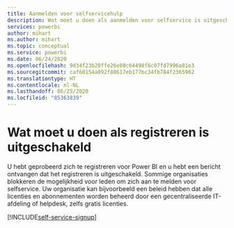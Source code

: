 ```yaml
---
title: Aanmelden voor selfservicehulp
description: Wat moet u doen als aanmelden voor selfservice is uitgeschakeld. U kan zich niet registreren voor de Power BI-service.
services: powerbi
author: mihart
ms.author: mihart
ms.topic: conceptual
ms.service: powerbi
ms.date: 06/24/2020
ms.openlocfilehash: 9d34f23b28ffe26e88c64498f6c07fd7996a81e3
ms.sourcegitcommit: caf60154a092f88617eb177bc34fb784f2365962
ms.translationtype: HT
ms.contentlocale: nl-NL
ms.lasthandoff: 06/25/2020
ms.locfileid: "85363839"
---
```

# <a name="what-to-do-if-sign-up-is-disabled"></a>Wat moet u doen als registreren is uitgeschakeld

U hebt geprobeerd zich te registreren voor Power BI en u hebt een bericht ontvangen dat het registreren is uitgeschakeld. Sommige organisaties blokkeren de mogelijkheid voor leden om zich aan te melden voor selfservice.  Uw organisatie kan bijvoorbeeld een beleid hebben dat alle licenties en abonnementen worden beheerd door een gecentraliseerde IT-afdeling of helpdesk, zelfs gratis licenties. 

[!INCLUDE[self-service-signup](../includes/self-service-signup-help.md)]